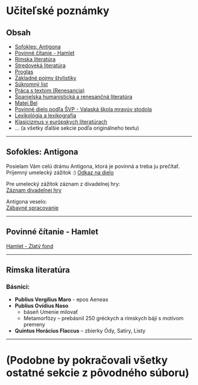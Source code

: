
# Učiteľské poznámky

## Obsah

- [Sofokles: Antigona](#sofokles-antigona)
- [Povinné čítanie - Hamlet](#povinné-čítanie---hamlet)
- [Rímska literatúra](#rímska-literatúra)
- [Stredoveká literatúra](#stredoveká-literatúra)
- [Proglas](#proglas)
- [Základné pojmy štylistiky](#základné-pojmy-štylistiky)
- [Súkromný list](#súkromný-list)
- [Práca s textom (Renesancia)](#práca-s-textom-renesancia)
- [Španielska humanistická a renesančná literatúra](#španielska-humanistická-a-renesančná-literatúra)
- [Matej Bel](#matej-bel)
- [Povinné dielo podľa ŠVP - Valaská škola mravúv stodola](#povinné-dielo-podľa-švp---valaská-škola-mravúv-stodola)
- [Lexikológia a lexikografia](#lexikológia-a-lexikografia)
- [Klasicizmus v európskych literatúrach](#klasicizmus-v-európskych-literatúrach)
- ... (a všetky ďalšie sekcie podľa originálneho textu)

---

## Sofokles: Antigona

Posielam Vám celú drámu Antigona, ktorá je povinná a treba ju prečítať. Príjemný umelecký zážitok :)
[Odkaz na dielo](https://zlatyfond.sme.sk/dielo/2017/Feldek_Sofokles-Antigona/1)

Pre umelecký zážitok záznam z divadelnej hry:  
[Záznam divadelnej hry](https://www.youtube.com/watch?v=VnvmbRNLG4w&list=PLg1CKO8NpDSu9pq08CrcA1po6b47C4t80)

Antigona veselo:  
[Zábavné spracovanie](https://www.youtube.com/watch?v=msY7uLLNoWU&t=39s)

---

## Povinné čítanie - Hamlet

[Hamlet - Zlatý fond](https://zlatyfond.sme.sk/dielo/5000/Shakespeare_Hamlet-kralovic-dansky/1)

---

## Rímska literatúra

### Básnici:
- **Publius Vergílius Maro** - epos Aeneas
- **Publius Ovídius Naso**  
    - báseň Umenie milovať  
    - Metamorfózy – prebásnil 250 gréckych a rímskych bájí s motívom premeny
- **Quintus Horácius Flaccus** – zbierky Ódy, Satiry, Listy

---

# (Podobne by pokračovali všetky ostatné sekcie z pôvodného súboru)
